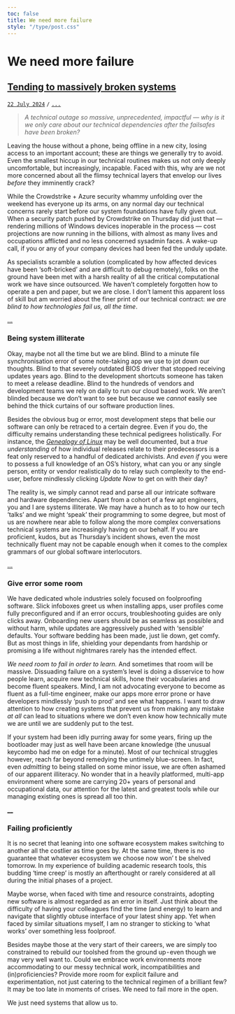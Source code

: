 ```yaml
---
toc: false
title: We need more failure
style: "/type/post.css"
---
```


# We need more failure
## [Tending to massively broken systems](#post) [](#bookmark)
[`22 July 2024`](#lead) `/` [`...`](#count)

> *A technical outage so massive, unprecedented, impactful —  why is it we only care about our technical dependencies after the failsafes have been broken?*

Leaving the house without a phone, being offline in a new city, losing access to an important account; these are things we generally try to avoid. 
Even the smallest hiccup in our technical routines makes us not only deeply uncomfortable, but increasingly, incapable. 
Faced with this, why are we not more concerned about all the flimsy technical layers that envelop our lives *before* they imminently crack?

While the Crowdstrike + Azure security whammy unfolding over the weekend has everyone up its arms, on any normal day our technical concerns rarely start before our system foundations have fully given out. 
When a security patch pushed by Crowdstrike on Thursday did just that — rendering millions of Windows devices inoperable in the process — cost projections are now running in the billions, with almost as many lives and occupations afflicted and no less concerned sysadmin faces. 
A wake-up call, if you or any of your company devices had been fed the unduly update.

As specialists scramble a solution (complicated by how affected devices have been ‘soft-bricked’ and are difficult to debug remotely), folks on the ground have been met with a harsh reality of all the critical computational work we have since outsourced. 
We haven’t completely forgotten how to operate a pen and paper, but we are close. I don’t lament this apparent loss of skill but am worried about the finer print of our technical contract: *we are blind to how technologies fail us, all the time*.

[...](#rest)

### Being system illiterate

Okay, maybe not all the time but we are blind.
Blind to a minute file synchronisation error of some note-taking app we use to jot down our thoughts. 
Blind to that severely outdated BIOS driver that stopped receiving updates years ago. 
Blind to the development shortcuts someone has taken to meet a release deadline. 
Blind to the hundreds of vendors and development teams we rely on daily to run our cloud based work. 
We aren’t blinded because we don’t want to see but because we *cannot* easily see behind the thick curtains of our software production lines.

Besides the obvious bug or error, most development steps that belie our software can only be retraced to a certain degree. 
Even if you do, the difficulty remains understanding these technical pedigrees holistically.
For instance, the [*Genealogy of Linux*](https://distrowatch.com/dwres.php?resource=family-tree) may be well documented, but a *true understanding* of how individual releases relate to their predecessors is a feat only reserved to a handful of dedicated archivists. 
And *even if* you were to possess a full knowledge of an OS’s history, what can you or any single person, entity or vendor realistically do to relay such complexity to the end-user, before mindlessly clicking *Update Now* to get on with their day?

The reality is, we simply cannot read and parse all our intricate software and hardware dependencies. 
Apart from a cohort of a few apt engineers, you and I are systems illiterate. 
We may have a hunch as to to how our tech ‘talks’ and we might ‘speak’ their programming to some degree, but most of us are nowhere near able to follow along the more complex conversations technical systems are increasingly having on our behalf. 
If you are proficient, kudos, but as Thursday’s incident shows, even the most technically fluent may not be capable enough when it comes to the complex grammars of our global software interlocutors.

[...](#rest)

### Give error some room
We have dedicated whole industries solely focused on foolproofing software. 
Slick infoboxes greet us when installing apps, user profiles come fully preconfigured and if an error occurs, troubleshooting guides are only clicks away. 
Onboarding new users should be as seamless as possible and without harm, while updates are aggressively pushed with ‘sensible’ defaults. 
Your software bedding has been made, just lie down, get comfy.
But as most things in life, shielding your dependants from hardship or promising a life without nightmares rarely has the intended effect.

*We need room to fail in order to learn.*
And sometimes that room will be massive. 
Dissuading failure on a system’s level is doing a disservice to how people learn, acquire new technical skills, hone their  vocabularies and become fluent speakers. 
Mind, I am not advocating everyone to become as fluent as a full-time engineer, make our apps more error prone or have developers mindlessly ‘push to prod’ and see what happens. 
I want to draw attention to how creating systems that prevent us from making any mistake *at all* can lead to situations where we don’t even know how technically mute we are until we are suddenly put to the test.

If your system had been idly purring away for some years, firing up the bootloader may just as well have been arcane knowledge
(the unusual keycombo had me on edge for a minute). 
Most of our technical struggles however, reach far beyond remedying the untimely blue-screen. 
In fact, even *admitting* to being stalled on some minor issue, we are often ashamed of our apparent illiteracy. 
No wonder that in a heavily platformed, multi-app environment where some are carrying 20+ years of personal and occupational data, our attention for the latest and greatest tools while our managing existing ones is spread all too thin.

[__](#fold)

### Failing proficiently
It is no secret that leaning into one software ecosystem makes switching to another all the costlier as time goes by. 
At the same time, there is no guarantee that whatever ecosystem we choose now won’ t be shelved tomorrow.
In my experience of building academic research tools, this budding ‘time creep’ is mostly an afterthought or rarely considered at all during the initial phases of a project. 

Maybe worse, when faced with time and resource constraints, adopting new software is almost  regarded as an error in itself.
Just think about the difficulty of having your colleagues find the time (and energy) to learn and navigate that slightly obtuse interface of your latest shiny app.
Yet when faced by similar situations myself, I am no stranger to sticking to ‘what works’ over something less foolproof.

Besides maybe those at the very start of their careers, we are simply too constrained to rebuild our toolshed from the ground up - even though we may very well want to.
Could we embrace work environments more accommodating to our messy technical work, incompatibilities and (in)proficiencies?
Provide more room for explicit failure and experimentation, not just catering to the technical regimen of a brilliant few?
It may be too late in moments of crises. 
We need to fail more in the open.

We just need systems that allow us to.
